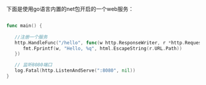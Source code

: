 下面是使用go语言内置的net包开启的一个web服务： 

```go

func main() {
   
   //注册一个服务
   http.HandleFunc("/hello", func(w http.ResponseWriter, r *http.Request) {
      fmt.Fprintf(w, "Hello, %q", html.EscapeString(r.URL.Path))
   })

   // 监听8080端口
   log.Fatal(http.ListenAndServe(":8080", nil))
}
```







